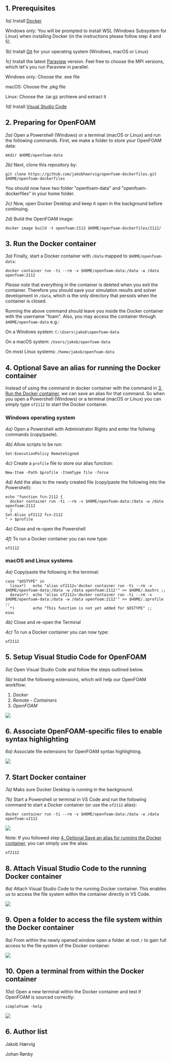 ## 1. Prerequisites
*1a)* Install [Docker](https://www.docker.com/products/docker-desktop)

Windows only: You will be prompted to install WSL (Windows Subsystem for Linux) when installing Docker (in the instructions
please follow step 4 and 5).

*1b)* Install [Git](https://git-scm.com/downloads) for your operating system (Windows, macOS or Linux)

*1c)* Install the latest [Paraview](https://www.paraview.org/download/) version. Feel free to choose the MPI versions, which let's you run Paraview in parallel. 

Windows only: Choose the .exe file

macOS: Choose the .pkg file

Linux: Choose the .tar.gz archieve and extract it

*1d)* Install [Visual Studio Code](https://code.visualstudio.com)

## 2. Preparing for OpenFOAM
*2a)* Open a Powershell (Windows) or a terminal (macOS or Linux) and run the following commands. First, we make a folder to store your OpenFOAM data:

```shell
mkdir $HOME/openfoam-data
```

*2b)* Next, clone this repository by:

```shell
git clone https://github.com/jakobhaervig/openfoam-dockerfiles.git $HOME/openfoam-dockerfiles
```

You should now have two folder "openfoam-data" and "openfoam-dockerfiles" in your home folder.

*2c)* Now, open Docker Desktop and keep it open in the background before continuing.

*2d)* Build the OpenFOAM image:

```shell
docker image build -t openfoam:2112 $HOME/openfoam-dockerfiles/2112/
```

## 3. Run the Docker container

*3a)* Finally, start a Docker container with ``/data`` mapped to ``$HOME/openfoam-data``:

```shell
docker container run -ti --rm -v $HOME/openfoam-data:/data -w /data openfoam:2112
```

*Please note* that everything in the container is deleted when you exit the container. Therefore you should save your simulation results and solver development in ``/data``, which is the only directory that persists when the container is closed.

Running the above command should leave you inside the Docker container with the username "foam". 
Also, you may access the container through ``$HOME/openfoam-data`` e.g.:

On a Windows system: ``C:\Users\jakob\openfoam-data``

On a macOS system: ``/Users/jakob/openfoam-data``

On most Linux systems: ``/home/jakob/openfoam-data``

## 4. Optional Save an alias for running the Docker container
Instead of using the command in docker container with the command in [3. Run the Docker container](#3-run-the-docker-container), we can save an alias for that command. So when you open a Powershell (Windows) or a terminal (macOS or Linux) you can simply type ```of2112``` to start the Docker container.

### **Windows operating system**
*4a)* Open a Powershell with Administrator Rights and enter the follwing commands (copy/paste).

*4b)* Allow scripts to be run:
```shell
Set-ExecutionPolicy RemoteSigned
```

*4c)* Create a ```profile``` file to store our alias function:
```shell
New-Item -Path $profile -ItemType file -force
```

*4d)* Add the alias to the newly created file (copy/paste the following into the Powershell):
```shell
echo "function fcn-2112 {
  docker container run -ti --rm -v $HOME/openfoam-data:/data -w /data openfoam:2112
  }
Set-Alias of2112 fcn-2112
" > $profile
```

*4e)* Close and re-open the Powershell

*4f)* To run a Docker container you can now type:
```shell
of2112
```

### **macOS and Linux systems**
*4a)* 
Copy/paste the following in the terminal:
```shell
case "$OSTYPE" in
  linux*)   echo "alias of2112='docker container run -ti --rm -v $HOME/openfoam-data:/data -w /data openfoam:2112'" >> $HOME/.bashrc ;;
  darwin*)  echo "alias of2112='docker container run -ti --rm -v $HOME/openfoam-data:/data -w /data openfoam:2112'" >> $HOME/.zprofile ;;
  *)        echo "This function is not yet added for $OSTYPE" ;;
esac
```

*4b)* Close and re-open the Terminal

*4c)* To run a Docker container you can now type:
```shell
of2112
```

## 5. Setup Visual Studio Code for OpenFOAM
*5a)* Open Visual Studio Code and follow the steps outlined below.

*5b)* Install the following extensions, which will help our OpenFOAM workflow:
1. *Docker*
2. *Remote - Containers*
3. *OpenFOAM*

![](installExtensions.gif)

## 6. Associate OpenFOAM-specific files to enable syntax highlighting

*6a)* Associate file extensions for OpenFOAM syntax highlighting.

![](associateFileExtensions.gif)

## 7. Start Docker container

*7a)* Maks sure Docker Desktop is running in the background.

*7b)* Start a Powershell or terminal in VS Code and run the following command to start a Docker container (or use the ```of2112``` alias):

```shell
docker container run -ti --rm -v $HOME/openfoam-data:/data -w /data openfoam:v2112
```

![](startContainer.gif)

Note: If you followed step [4. Optional Save an alias for running the Docker container](#4-optional-save-an-alias-for-running-the-docker-container), you can simply use the alias:
```shell
of2112
```

## 8. Attach Visual Studio Code to the running Docker container
*8a)* Attach Visual Studio Code to the running Docker container. This enables us to access the file system within the container directly in VS Code.

![](attachVSCode.gif)

## 9. Open a folder to access the file system within the Docker container
*9a)* From within the newly opened window open a folder at root ``/`` to gain full access to the file system of the Docker container.

![](openFolder.gif)

## 10. Open a terminal from within the Docker container
*10a)* Open a new terminal within the Docker container and test if OpenFOAM is sourced correctly:
```shell
simpleFoam -help
```
![](terminalInContainer.gif)

## 6. Author list

Jakob Hærvig

Johan Rønby